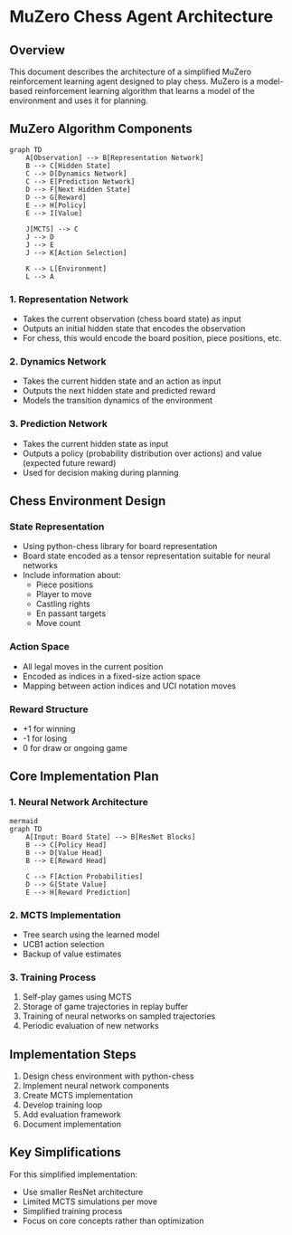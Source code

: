 # MuZero Chess Agent Architecture

## Overview

This document describes the architecture of a simplified MuZero reinforcement learning agent designed to play chess. MuZero is a model-based reinforcement learning algorithm that learns a model of the environment and uses it for planning.

## MuZero Algorithm Components

```mermaid
graph TD
    A[Observation] --> B[Representation Network]
    B --> C[Hidden State]
    C --> D[Dynamics Network]
    C --> E[Prediction Network]
    D --> F[Next Hidden State]
    D --> G[Reward]
    E --> H[Policy]
    E --> I[Value]
    
    J[MCTS] --> C
    J --> D
    J --> E
    J --> K[Action Selection]
    
    K --> L[Environment]
    L --> A
```

### 1. Representation Network
- Takes the current observation (chess board state) as input
- Outputs an initial hidden state that encodes the observation
- For chess, this would encode the board position, piece positions, etc.

### 2. Dynamics Network
- Takes the current hidden state and an action as input
- Outputs the next hidden state and predicted reward
- Models the transition dynamics of the environment

### 3. Prediction Network
- Takes the current hidden state as input
- Outputs a policy (probability distribution over actions) and value (expected future reward)
- Used for decision making during planning

## Chess Environment Design

### State Representation
- Using python-chess library for board representation
- Board state encoded as a tensor representation suitable for neural networks
- Include information about:
  - Piece positions
  - Player to move
  - Castling rights
  - En passant targets
  - Move count

### Action Space
- All legal moves in the current position
- Encoded as indices in a fixed-size action space
- Mapping between action indices and UCI notation moves

### Reward Structure
- +1 for winning
- -1 for losing
- 0 for draw or ongoing game

## Core Implementation Plan

### 1. Neural Network Architecture
```
mermaid
graph TD
    A[Input: Board State] --> B[ResNet Blocks]
    B --> C[Policy Head]
    B --> D[Value Head]
    B --> E[Reward Head]
    
    C --> F[Action Probabilities]
    D --> G[State Value]
    E --> H[Reward Prediction]
```

### 2. MCTS Implementation
- Tree search using the learned model
- UCB1 action selection
- Backup of value estimates

### 3. Training Process
1. Self-play games using MCTS
2. Storage of game trajectories in replay buffer
3. Training of neural networks on sampled trajectories
4. Periodic evaluation of new networks

## Implementation Steps

1. Design chess environment with python-chess
2. Implement neural network components
3. Create MCTS implementation
4. Develop training loop
5. Add evaluation framework
6. Document implementation

## Key Simplifications

For this simplified implementation:
- Use smaller ResNet architecture
- Limited MCTS simulations per move
- Simplified training process
- Focus on core concepts rather than optimization